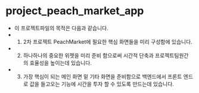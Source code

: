 # project_peach_market_app

- 이 프로젝트파일의 목적은 다음과 같습니다.
- 1. 2차 프로젝트 PeachMarket에 필요한 핵심 화면들을 미리 구성함에 있습니다.
- 2. 하나하나의 중요한 위젯을 미리 준비 함으로써 시간적 단축과 프로젝트팀원간의 효율성을 높이는데 있습니다.
- 3. 가장 핵심이 되는 메인 화면 밑 기타 화면을 준비함으로 백엔드에서 프론트 엔드로 값을 들고오는 기능에 시간을 투자 할 수 있도록 만드는데 있습니다.